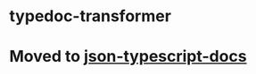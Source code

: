# typedoc-transformer

# Moved to [json-typescript-docs](https://github.com/asakusuma/json-typescript-docs)